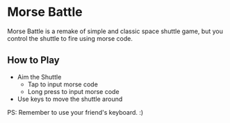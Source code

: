 # Morse Battle
Morse Battle is a remake of simple and classic space shuttle game, but you control the shuttle to fire using morse code.

## How to Play

- Aim the Shuttle
    - Tap <Space> to input morse code <dot>
    - Long press <Space> to input morse code <dash>
- Use <Arrow> keys to move the shuttle around

PS: Remember to use your friend's keyboard. :)
